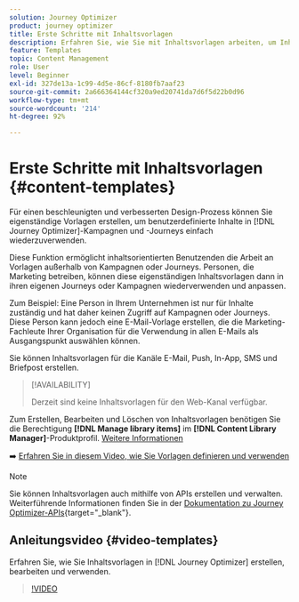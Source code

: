 ```yaml
---
solution: Journey Optimizer
product: journey optimizer
title: Erste Schritte mit Inhaltsvorlagen
description: Erfahren Sie, wie Sie mit Inhaltsvorlagen arbeiten, um Inhalte in Journey Optimizer-Kampagnen und -Journeys wiederzuverwenden
feature: Templates
topic: Content Management
role: User
level: Beginner
exl-id: 327de13a-1c99-4d5e-86cf-8180fb7aaf23
source-git-commit: 2a666364144cf320a9ed20741da7d6f5d22b0d96
workflow-type: tm+mt
source-wordcount: '214'
ht-degree: 92%

---
```



# Erste Schritte mit Inhaltsvorlagen {#content-templates}

Für einen beschleunigten und verbesserten Design-Prozess können Sie eigenständige Vorlagen erstellen, um benutzerdefinierte Inhalte in [!DNL Journey Optimizer]-Kampagnen und -Journeys einfach wiederzuverwenden.

Diese Funktion ermöglicht inhaltsorientierten Benutzenden die Arbeit an Vorlagen außerhalb von Kampagnen oder Journeys. Personen, die Marketing betreiben, können diese eigenständigen Inhaltsvorlagen dann in ihren eigenen Journeys oder Kampagnen wiederverwenden und anpassen.

<!--![](../rn/assets/do-not-localize/content-template.gif)-->

Zum Beispiel: Eine Person in Ihrem Unternehmen ist nur für Inhalte zuständig und hat daher keinen Zugriff auf Kampagnen oder Journeys. Diese Person kann jedoch eine E-Mail-Vorlage erstellen, die die Marketing-Fachleute Ihrer Organisation für die Verwendung in allen E-Mails als Ausgangspunkt auswählen können.

Sie können Inhaltsvorlagen für die Kanäle E-Mail, Push, In-App, SMS und Briefpost erstellen.

>[!AVAILABILITY]
>
>Derzeit sind keine Inhaltsvorlagen für den Web-Kanal verfügbar.

Zum Erstellen, Bearbeiten und Löschen von Inhaltsvorlagen benötigen Sie die Berechtigung **[!DNL Manage library items]** im **[!DNL Content Library Manager]**-Produktprofil. [Weitere Informationen](../administration/ootb-product-profiles.md#content-library-manager)

➡️ [Erfahren Sie in diesem Video, wie Sie Vorlagen definieren und verwenden](#video-templates)

>[!NOTE]
>
>Sie können Inhaltsvorlagen auch mithilfe von APIs erstellen und verwalten. Weiterführende Informationen finden Sie in der [Dokumentation zu Journey Optimizer-APIs](https://developer.adobe.com/journey-optimizer-apis/references/content/){target="_blank"}.

## Anleitungsvideo {#video-templates}

Erfahren Sie, wie Sie Inhaltsvorlagen in [!DNL Journey Optimizer] erstellen, bearbeiten und verwenden.

>[!VIDEO](https://video.tv.adobe.com/v/3413743/?quality=12)
